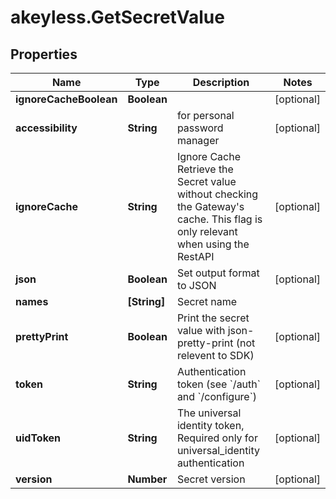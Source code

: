 # akeyless.GetSecretValue

## Properties

Name | Type | Description | Notes
------------ | ------------- | ------------- | -------------
**ignoreCacheBoolean** | **Boolean** |  | [optional] 
**accessibility** | **String** | for personal password manager | [optional] 
**ignoreCache** | **String** | Ignore Cache Retrieve the Secret value without checking the Gateway&#39;s cache. This flag is only relevant when using the RestAPI | [optional] 
**json** | **Boolean** | Set output format to JSON | [optional] 
**names** | **[String]** | Secret name | 
**prettyPrint** | **Boolean** | Print the secret value with json-pretty-print (not relevent to SDK) | [optional] 
**token** | **String** | Authentication token (see &#x60;/auth&#x60; and &#x60;/configure&#x60;) | [optional] 
**uidToken** | **String** | The universal identity token, Required only for universal_identity authentication | [optional] 
**version** | **Number** | Secret version | [optional] 


